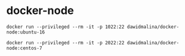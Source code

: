 # docker-node

```
docker run --privileged --rm -it -p 1022:22 dawidmalina/docker-node:ubuntu-16
```

```
docker run --privileged --rm -it -p 2022:22 dawidmalina/docker-node:centos-7
```
